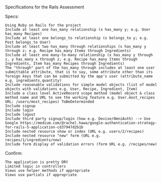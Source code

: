 Specifications for the Rails Assessment

Specs:

    Using Ruby on Rails for the project
    Include at least one has_many relationship (x has_many y; e.g. User has_many Recipes)
    Include at least one belongs_to relationship (x belongs_to y; e.g. Post belongs_to User)
    Include at least two has_many through relationships (x has_many y through z; e.g. Recipe has_many Items through Ingredients)
    Include at least one many-to-many relationship (x has_many y through z, y has_many x through z; e.g. Recipe has_many Items through Ingredients, Item has_many Recipes through Ingredients)
    The "through" part of the has_many through includes at least one user submittable attribute, that is to say, some attribute other than its foreign keys that can be submitted by the app's user (attribute_name e.g. ingredients.quantity)
    Include reasonable validations for simple model objects (list of model objects with validations e.g. User, Recipe, Ingredient, Item)
    Include a class level ActiveRecord scope method (model object & class method name and URL to see the working feature e.g. User.most_recipes URL: /users/most_recipes) ToBeDeterminded
    Include signup
    Include login
    Include logout
    Include third party signup/login (how e.g. Devise/OmniAuth) --> Use Google https://medium.com/@rachel.hawa/google-authentication-strategy-for-rails-5-application-cd37947d2b1b 
    Include nested resource show or index (URL e.g. users/2/recipes)
    Include nested resource "new" form (URL e.g. recipes/1/ingredients/new)
    Include form display of validation errors (form URL e.g. /recipes/new)

Confirm:

    The application is pretty DRY
    Limited logic in controllers
    Views use helper methods if appropriate
    Views use partials if appropriate